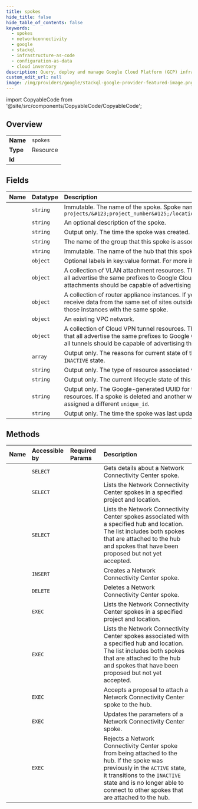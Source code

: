 ```yaml
---
title: spokes
hide_title: false
hide_table_of_contents: false
keywords:
  - spokes
  - networkconnectivity
  - google    
  - stackql
  - infrastructure-as-code
  - configuration-as-data
  - cloud inventory
description: Query, deploy and manage Google Cloud Platform (GCP) infrastructure and resources using SQL
custom_edit_url: null
image: /img/providers/google/stackql-google-provider-featured-image.png
---
```


import CopyableCode from '@site/src/components/CopyableCode/CopyableCode';




## Overview
<table><tbody>
<tr><td><b>Name</b></td><td><code>spokes</code></td></tr>
<tr><td><b>Type</b></td><td>Resource</td></tr>
<tr><td><b>Id</b></td><td><CopyableCode code="google.networkconnectivity.spokes" /></td></tr>
</tbody></table>

## Fields
| Name | Datatype | Description |
|:-----|:---------|:------------|
| <CopyableCode code="name" /> | `string` | Immutable. The name of the spoke. Spoke names must be unique. They use the following form: `projects/&#123;project_number&#125;/locations/&#123;region&#125;/spokes/&#123;spoke_id&#125;` |
| <CopyableCode code="description" /> | `string` | An optional description of the spoke. |
| <CopyableCode code="createTime" /> | `string` | Output only. The time the spoke was created. |
| <CopyableCode code="group" /> | `string` | The name of the group that this spoke is associated with. |
| <CopyableCode code="hub" /> | `string` | Immutable. The name of the hub that this spoke is attached to. |
| <CopyableCode code="labels" /> | `object` | Optional labels in key:value format. For more information about labels, see [Requirements for labels](https://cloud.google.com/resource-manager/docs/creating-managing-labels#requirements). |
| <CopyableCode code="linkedInterconnectAttachments" /> | `object` | A collection of VLAN attachment resources. These resources should be redundant attachments that all advertise the same prefixes to Google Cloud. Alternatively, in active/passive configurations, all attachments should be capable of advertising the same prefixes. |
| <CopyableCode code="linkedRouterApplianceInstances" /> | `object` | A collection of router appliance instances. If you configure multiple router appliance instances to receive data from the same set of sites outside of Google Cloud, we recommend that you associate those instances with the same spoke. |
| <CopyableCode code="linkedVpcNetwork" /> | `object` | An existing VPC network. |
| <CopyableCode code="linkedVpnTunnels" /> | `object` | A collection of Cloud VPN tunnel resources. These resources should be redundant HA VPN tunnels that all advertise the same prefixes to Google Cloud. Alternatively, in a passive/active configuration, all tunnels should be capable of advertising the same prefixes. |
| <CopyableCode code="reasons" /> | `array` | Output only. The reasons for current state of the spoke. Only present when the spoke is in the `INACTIVE` state. |
| <CopyableCode code="spokeType" /> | `string` | Output only. The type of resource associated with the spoke. |
| <CopyableCode code="state" /> | `string` | Output only. The current lifecycle state of this spoke. |
| <CopyableCode code="uniqueId" /> | `string` | Output only. The Google-generated UUID for the spoke. This value is unique across all spoke resources. If a spoke is deleted and another with the same name is created, the new spoke is assigned a different `unique_id`. |
| <CopyableCode code="updateTime" /> | `string` | Output only. The time the spoke was last updated. |
## Methods
| Name | Accessible by | Required Params | Description |
|:-----|:--------------|:----------------|:------------|
| <CopyableCode code="get" /> | `SELECT` | <CopyableCode code="locationsId, projectsId, spokesId" /> | Gets details about a Network Connectivity Center spoke. |
| <CopyableCode code="list" /> | `SELECT` | <CopyableCode code="locationsId, projectsId" /> | Lists the Network Connectivity Center spokes in a specified project and location. |
| <CopyableCode code="list_spokes" /> | `SELECT` | <CopyableCode code="hubsId, projectsId" /> | Lists the Network Connectivity Center spokes associated with a specified hub and location. The list includes both spokes that are attached to the hub and spokes that have been proposed but not yet accepted. |
| <CopyableCode code="create" /> | `INSERT` | <CopyableCode code="locationsId, projectsId" /> | Creates a Network Connectivity Center spoke. |
| <CopyableCode code="delete" /> | `DELETE` | <CopyableCode code="locationsId, projectsId, spokesId" /> | Deletes a Network Connectivity Center spoke. |
| <CopyableCode code="_list" /> | `EXEC` | <CopyableCode code="locationsId, projectsId" /> | Lists the Network Connectivity Center spokes in a specified project and location. |
| <CopyableCode code="_list_spokes" /> | `EXEC` | <CopyableCode code="hubsId, projectsId" /> | Lists the Network Connectivity Center spokes associated with a specified hub and location. The list includes both spokes that are attached to the hub and spokes that have been proposed but not yet accepted. |
| <CopyableCode code="accept" /> | `EXEC` | <CopyableCode code="locationsId, projectsId, spokesId" /> | Accepts a proposal to attach a Network Connectivity Center spoke to the hub. |
| <CopyableCode code="patch" /> | `EXEC` | <CopyableCode code="locationsId, projectsId, spokesId" /> | Updates the parameters of a Network Connectivity Center spoke. |
| <CopyableCode code="reject" /> | `EXEC` | <CopyableCode code="locationsId, projectsId, spokesId" /> | Rejects a Network Connectivity Center spoke from being attached to the hub. If the spoke was previously in the `ACTIVE` state, it transitions to the `INACTIVE` state and is no longer able to connect to other spokes that are attached to the hub. |
